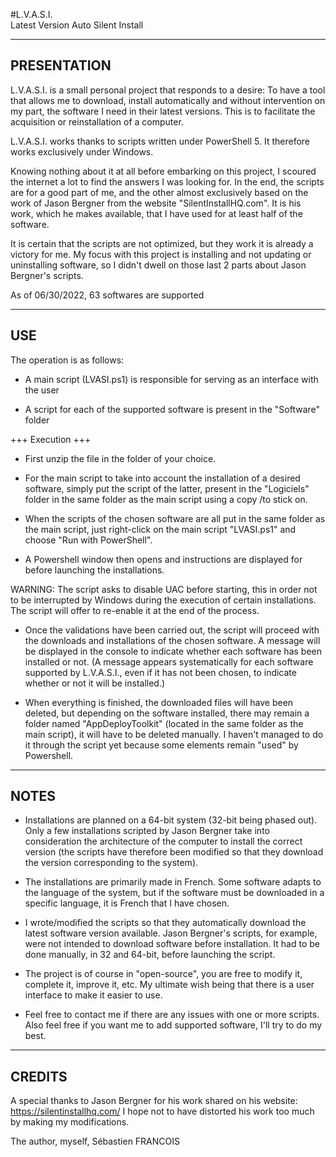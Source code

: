 #L.V.A.S.I.                                                   
Latest Version Auto Silent Install

------------------------------------------------------------		  
PRESENTATION 
------------------------------------------------------------

L.V.A.S.I. is a small personal project that responds to a desire:
To have a tool that allows me to download, install automatically and
without intervention on my part, the software I need in their latest
versions. This is to facilitate the acquisition or reinstallation of
a computer.

L.V.A.S.I. works thanks to scripts written under PowerShell 5. It
therefore works exclusively under Windows.

Knowing nothing about it at all before embarking on this project,
I scoured the internet a lot to find the answers I was looking for.
In the end, the scripts are for a good part of me, and the other almost
exclusively based on the work of Jason Bergner from the website
"SilentInstallHQ.com". It is his work, which he makes available, that
I have used for at least half of the software.

It is certain that the scripts are not optimized, but they work it is
already a victory for me. My focus with this project is installing and
not updating or uninstalling software, so I didn't dwell on those last
2 parts about Jason Bergner's scripts.

As of 06/30/2022, 63 softwares are supported

-------------------------------------------------
USE
-------------------------------------------------

The operation is as follows:

-  A main script (LVASI.ps1) is responsible for serving as an interface
with the user

- A script for each of the supported software is present in the "Software"
folder

+++ Execution +++

- First unzip the file in the folder of your choice.

- For the main script to take into account the installation of a desired
software, simply put the script of the latter, present in the "Logiciels"
folder in the same folder as the main script using a copy /to stick on.

- When the scripts of the chosen software are all put in the same folder as
the main script, just right-click on the main script "LVASI.ps1" and choose
"Run with PowerShell".

- A Powershell window then opens and instructions are displayed for before
launching the installations.

WARNING: The script asks to disable UAC before starting, this in order not to
be interrupted by Windows during the execution of certain installations. The
script will offer to re-enable it at the end of the process.

- Once the validations have been carried out, the script will proceed with the
downloads and installations of the chosen software. A message will be displayed
in the console to indicate whether each software has been installed or not. (A
message appears systematically for each software supported by L.V.A.S.I., even
if it has not been chosen, to indicate whether or not it will be installed.)

- When everything is finished, the downloaded files will have been deleted, but
depending on the software installed, there may remain a folder named "AppDeployToolkit"
(located in the same folder as the main script), it will have to be deleted manually.
I haven't managed to do it through the script yet because some elements remain "used"
by Powershell.

-------------------------
NOTES 
-------------------------

- Installations are planned on a 64-bit system (32-bit being phased out). Only a few
installations scripted by Jason Bergner take into consideration the architecture of
the computer to install the correct version (the scripts have therefore been modified
so that they download the version corresponding to the system).

- The installations are primarily made in French. Some software adapts to the language
of the system, but if the software must be downloaded in a specific language, it is
French that I have chosen.

- I wrote/modified the scripts so that they automatically download the latest software
version available. Jason Bergner's scripts, for example, were not intended to download
software before installation. It had to be done manually, in 32 and 64-bit, before
launching the script.

- The project is of course in "open-source", you are free to modify it, complete it,
improve it, etc. My ultimate wish being that there is a user interface to make it easier
to use.

- Feel free to contact me if there are any issues with one or more scripts. Also feel
free if you want me to add supported software, I'll try to do my best.

--------------------------------
CREDITS                      
--------------------------------

A special thanks to Jason Bergner for his work shared on his website:
https://silentinstallhq.com/ I hope not to have distorted his work too much by making
my modifications.

The author, myself, Sébastien FRANCOIS
